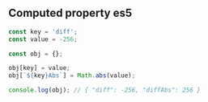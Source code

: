 ##  Computed property es5

```js
const key = 'diff';
const value = -256;

const obj = {};

obj[key] = value;
obj[`${key}Abs`] = Math.abs(value);

console.log(obj); // { "diff": -256, "diffAbs": 256 }
```
